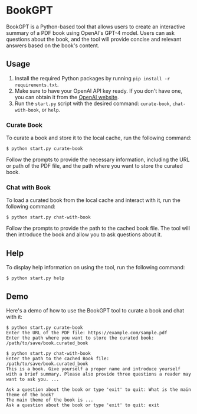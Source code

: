 # BookGPT

BookGPT is a Python-based tool that allows users to create an interactive summary of a PDF book using OpenAI's GPT-4 model. Users can ask questions about the book, and the tool will provide concise and relevant answers based on the book's content.

## Usage

1. Install the required Python packages by running `pip install -r requirements.txt`.
2. Make sure to have your OpenAI API key ready. If you don't have one, you can obtain it from the [OpenAI website](https://help.openai.com/en/articles/4936850-where-do-i-find-my-secret-api-key).
3. Run the `start.py` script with the desired command: `curate-book`, `chat-with-book`, or `help`.

### Curate Book

To curate a book and store it to the local cache, run the following command:

```commandline
$ python start.py curate-book
```
Follow the prompts to provide the necessary information, including the URL or path of the PDF file, and the path where you want to store the curated book.

### Chat with Book
To load a curated book from the local cache and interact with it, run the following command:

```commandline
$ python start.py chat-with-book
```
Follow the prompts to provide the path to the cached book file. The tool will then introduce the book and allow you to ask questions about it.

## Help
To display help information on using the tool, run the following command:

```commandline
$ python start.py help
```

## Demo
Here's a demo of how to use the BookGPT tool to curate a book and chat with it:

```commandline
$ python start.py curate-book
Enter the URL of the PDF file: https://example.com/sample.pdf
Enter the path where you want to store the curated book: /path/to/save/book.curated_book

$ python start.py chat-with-book
Enter the path to the cached Book file: /path/to/save/book.curated_book
This is a book. Give yourself a proper name and introduce yourself with a brief summary. Please also provide three questions a reader may want to ask you. ...

Ask a question about the book or type 'exit' to quit: What is the main theme of the book?
The main theme of the book is ...
Ask a question about the book or type 'exit' to quit: exit

```
